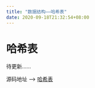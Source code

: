 ```yaml
---
title: "数据结构——哈希表"
date: 2020-09-18T21:32:54+08:00
---
```


# 哈希表

待更新……

源码地址 ——> [哈希表](https://github.com/QuakeWang/DataStructure/blob/master/src/com/quake/hashtab/HashTabDemo.java)